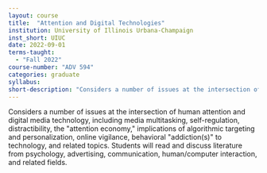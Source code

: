 ```yaml
---
layout: course
title:  "Attention and Digital Technologies"
institution: University of Illinois Urbana-Champaign
inst_short: UIUC
date: 2022-09-01
terms-taught: 
  - "Fall 2022"
course-number: "ADV 594"
categories: graduate
syllabus: 
short-description: "Considers a number of issues at the intersection of human attention and digital media technology, including media multitasking, self-regulation, distractibility, the "attention economy," and implications of algorithmic targeting and personalization."
---
```


Considers a number of issues at the intersection of human attention and digital media technology, including media multitasking, self-regulation, distractibility, the "attention economy," implications of algorithmic targeting and personalization, online vigilance, behavioral "addiction(s)" to technology, and related topics. Students will read and discuss literature from psychology, advertising, communication, human/computer interaction, and related fields.